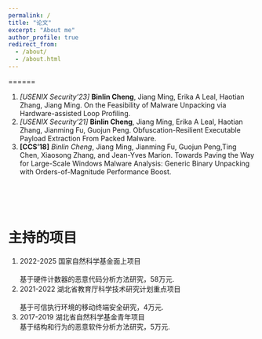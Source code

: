 ```yaml
---
permalink: /
title: "论文"
excerpt: "About me"
author_profile: true
redirect_from: 
  - /about/
  - /about.html
---
```





======
1.  *[USENIX Security’23]* **Binlin Cheng**, Jiang Ming, Erika A Leal, Haotian Zhang, Jiang Ming. On the Feasibility of Malware Unpacking via Hardware-assisted Loop Profiling.
1. *[USENIX Security’21]* **Binlin Cheng**, Jiang Ming, Erika A Leal, Haotian Zhang, Jianming Fu, Guojun Peng. Obfuscation-Resilient Executable Payload Extraction From Packed Malware. 
1. **[CCS’18]** *Binlin Cheng*, Jiang Ming, Jianming Fu, Guojun Peng,Ting Chen, Xiaosong Zhang, and Jean-Yves Marion. Towards Paving the Way for Large-Scale Windows Malware Analysis: Generic Binary Unpacking with Orders-of-Magnitude Performance Boost.


<br/><br/><br/>


主持的项目
======
1. 2022-2025 	国家自然科学基金面上项目<br/> 
<br/>基于硬件计数器的恶意代码分析方法研究，58万元.
3. 2021-2022	湖北省教育厅科学技术研究计划重点项目<br/> 
<br/>基于可信执行环境的移动终端安全研究，4万元.
5. 2017-2019	湖北省自然科学基金青年项目 
<br/> 基于结构和行为的恶意软件分析方法研究，5万元.


